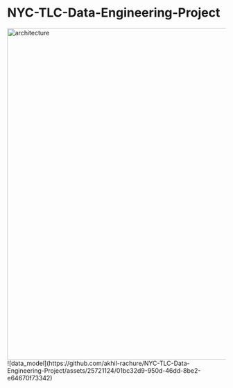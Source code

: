 # NYC-TLC-Data-Engineering-Project
<img width="765" alt="architecture" src="https://github.com/akhil-rachure/NYC-TLC-Data-Engineering-Project/assets/25721124/81b78089-1c77-45f5-bc70-3de28c99fea4">
![data_model](https://github.com/akhil-rachure/NYC-TLC-Data-Engineering-Project/assets/25721124/01bc32d9-950d-46dd-8be2-e64670f73342)
